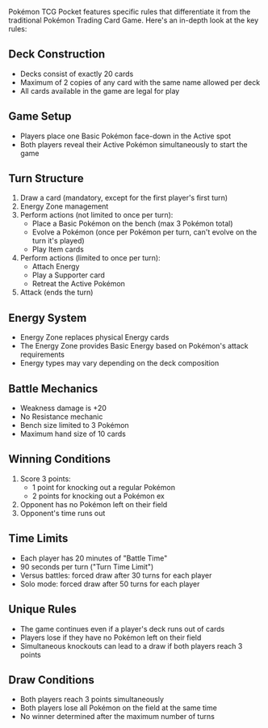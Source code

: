 Pokémon TCG Pocket features specific rules that differentiate it from the traditional Pokémon Trading Card Game. Here's an in-depth look at the key rules:

## Deck Construction
- Decks consist of exactly 20 cards
- Maximum of 2 copies of any card with the same name allowed per deck
- All cards available in the game are legal for play

## Game Setup
- Players place one Basic Pokémon face-down in the Active spot
- Both players reveal their Active Pokémon simultaneously to start the game

## Turn Structure
1. Draw a card (mandatory, except for the first player's first turn)
2. Energy Zone management
3. Perform actions (not limited to once per turn):
   - Place a Basic Pokémon on the bench (max 3 Pokémon total)
   - Evolve a Pokémon (once per Pokémon per turn, can't evolve on the turn it's played)
   - Play Item cards
4. Perform actions (limited to once per turn):
   - Attach Energy
   - Play a Supporter card
   - Retreat the Active Pokémon
5. Attack (ends the turn)

## Energy System
- Energy Zone replaces physical Energy cards
- The Energy Zone provides Basic Energy based on Pokémon's attack requirements
- Energy types may vary depending on the deck composition

## Battle Mechanics
- Weakness damage is +20
- No Resistance mechanic
- Bench size limited to 3 Pokémon
- Maximum hand size of 10 cards

## Winning Conditions
1. Score 3 points:
   - 1 point for knocking out a regular Pokémon
   - 2 points for knocking out a Pokémon ex
2. Opponent has no Pokémon left on their field
3. Opponent's time runs out

## Time Limits
- Each player has 20 minutes of "Battle Time"
- 90 seconds per turn ("Turn Time Limit")
- Versus battles: forced draw after 30 turns for each player
- Solo mode: forced draw after 50 turns for each player

## Unique Rules
- The game continues even if a player's deck runs out of cards
- Players lose if they have no Pokémon left on their field
- Simultaneous knockouts can lead to a draw if both players reach 3 points

## Draw Conditions
- Both players reach 3 points simultaneously
- Both players lose all Pokémon on the field at the same time
- No winner determined after the maximum number of turns
